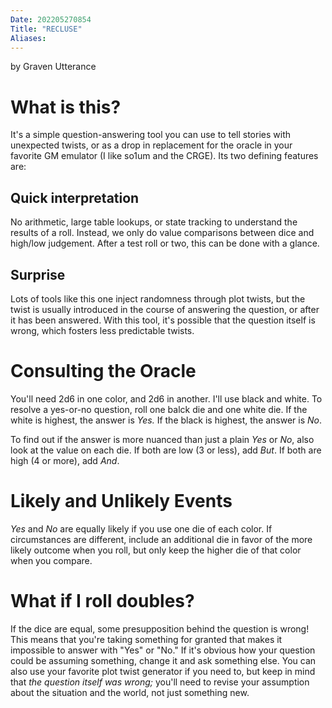 ```yaml
---
Date: 202205270854
Title: "RECLUSE"
Aliases:
---
```

by Graven Utterance

# What is this?
It's a simple question-answering tool you can use to tell stories with unexpected twists, or as a drop in replacement for the oracle in your favorite GM emulator (I like so1um and the CRGE). Its two defining features are:
## Quick interpretation
No arithmetic, large table lookups, or state tracking to understand the results of a roll. Instead, we only do value comparisons between dice and high/low judgement. After a test roll or two, this can be done with a glance.
## Surprise
Lots of tools like this one inject randomness through plot twists, but the twist is usually introduced in the course of answering the question, or after it has been answered. With this tool, it's possible that the question itself is wrong, which fosters less predictable twists.

# Consulting the Oracle
You'll need 2d6 in one color, and 2d6 in another. I'll use black and white. To resolve a yes-or-no question, roll one balck die and one white die. If the white is highest, the answer is *Yes.* If the black is highest, the answer is *No*.

To find out if the answer is more nuanced than just a plain *Yes* or *No*, also look at the value on each die. If both are low (3 or less), add *But*. If both are high (4 or more), add *And*.

# Likely and Unlikely Events
*Yes* and *No* are equally likely if you use one die of each color. If circumstances are different, include an additional die in favor of the more likely outcome when you roll, but only keep the higher die of that color when you compare.

# What if I roll doubles?
If the dice are equal, some presupposition behind the question is wrong! This means that you're taking something for granted that makes it impossible to answer with "Yes" or "No." If it's obvious how your question could be assuming something, change it and ask something else. You can also use your favorite plot twist generator if you need to, but keep in mind that *the question itself was wrong;* you'll need to revise your assumption about the situation and the world, not just something new.